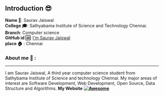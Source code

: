 ## Introduction :sunglasses:
**Name :name_badge:**:     Saurav Jaiswal
<br>
**College :mortar_board:**: Sathyabama Institute of Science and Technology Chennai.
<br>
**Branch**: Computer science
<br>
**GitHub id :id:**: [I'm Saurav Jaiswal](https://github.com/sauravjaiswalsj)
<br>
**place :house:** : Chennai
### About me :boy: :
---
I am Saurav Jaiswal, A third year computer science student from Sathybama Institute of Science and
technology Chennai. My major areas of interest are Software Development, Web Development, Open Source, Data
Structure and Algorithms.
**My Website**  **[![Awesome](https://awesome.re/badge.svg)](https://sauravjaiswalsj.github.io)**

